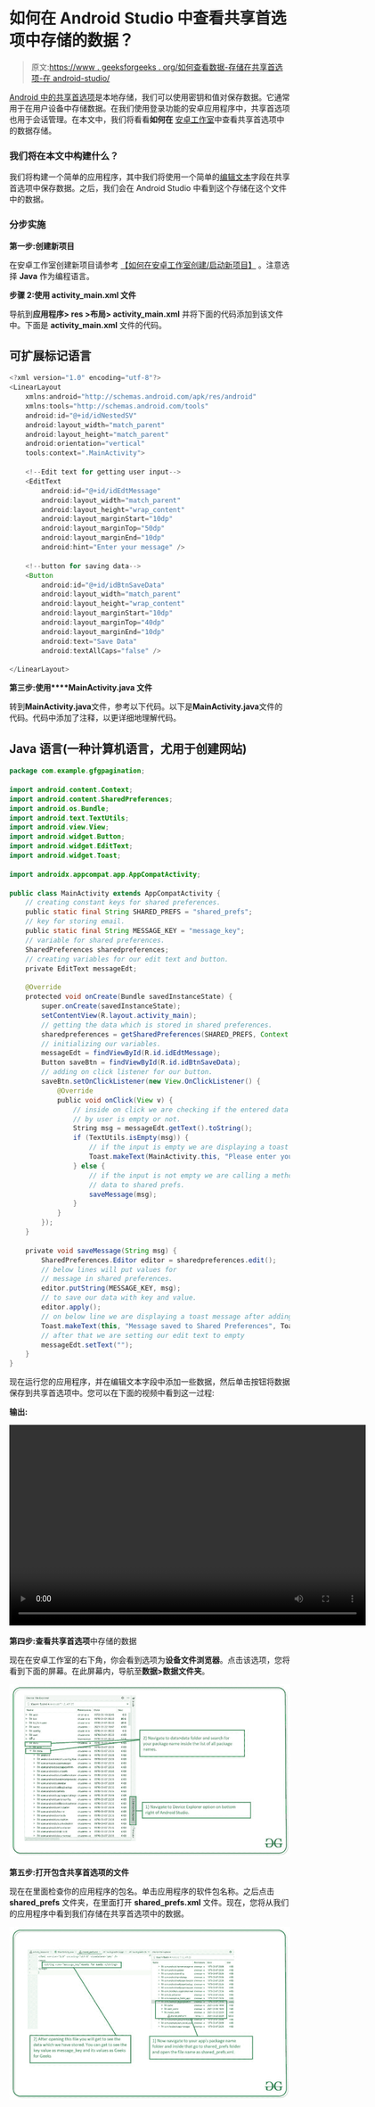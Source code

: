 # 如何在 Android Studio 中查看共享首选项中存储的数据？

> 原文:[https://www . geeksforgeeks . org/如何查看数据-存储在共享首选项-在 android-studio/](https://www.geeksforgeeks.org/how-to-view-data-stored-in-shared-preferences-in-android-studio/)

[Android 中的共享首选项](https://www.geeksforgeeks.org/shared-preferences-in-android-with-examples/)是本地存储，我们可以使用密钥和值对保存数据。它通常用于在用户设备中存储数据。在我们使用登录功能的安卓应用程序中，共享首选项也用于会话管理。在本文中，我们将看看**如何在** [安卓工作室](https://www.geeksforgeeks.org/android-studio-main-window/)中查看共享首选项中的数据存储。

### 我们将在本文中构建什么？

我们将构建一个简单的应用程序，其中我们将使用一个简单的[编辑文本](https://www.geeksforgeeks.org/edittext-widget-in-android-using-java-with-examples/)字段在共享首选项中保存数据。之后，我们会在 Android Studio 中看到这个存储在这个文件中的数据。

### **分步实施**

**第一步:创建新项目**

在安卓工作室创建新项目请参考 [<u>【如何在安卓工作室创建/启动新项目】</u>](https://www.geeksforgeeks.org/android-how-to-create-start-a-new-project-in-android-studio/) 。注意选择 **Java** 作为编程语言。

**步骤 2:使用 activity_main.xml 文件**

导航到**应用程序> res >布局> activity_main.xml** 并将下面的代码添加到该文件中。下面是 **activity_main.xml** 文件的代码。

## 可扩展标记语言

```java
<?xml version="1.0" encoding="utf-8"?>
<LinearLayout
    xmlns:android="http://schemas.android.com/apk/res/android"
    xmlns:tools="http://schemas.android.com/tools"
    android:id="@+id/idNestedSV"
    android:layout_width="match_parent"
    android:layout_height="match_parent"
    android:orientation="vertical"
    tools:context=".MainActivity">

    <!--Edit text for getting user input-->
    <EditText
        android:id="@+id/idEdtMessage"
        android:layout_width="match_parent"
        android:layout_height="wrap_content"
        android:layout_marginStart="10dp"
        android:layout_marginTop="50dp"
        android:layout_marginEnd="10dp"
        android:hint="Enter your message" />

    <!--button for saving data-->
    <Button
        android:id="@+id/idBtnSaveData"
        android:layout_width="match_parent"
        android:layout_height="wrap_content"
        android:layout_marginStart="10dp"
        android:layout_marginTop="40dp"
        android:layout_marginEnd="10dp"
        android:text="Save Data"
        android:textAllCaps="false" />

</LinearLayout>
```

**第三步:使用****MainActivity.java 文件**

转到**MainActivity.java**文件，参考以下代码。以下是**MainActivity.java**文件的代码。代码中添加了注释，以更详细地理解代码。

## Java 语言(一种计算机语言，尤用于创建网站)

```java
package com.example.gfgpagination;

import android.content.Context;
import android.content.SharedPreferences;
import android.os.Bundle;
import android.text.TextUtils;
import android.view.View;
import android.widget.Button;
import android.widget.EditText;
import android.widget.Toast;

import androidx.appcompat.app.AppCompatActivity;

public class MainActivity extends AppCompatActivity {
    // creating constant keys for shared preferences.
    public static final String SHARED_PREFS = "shared_prefs";
    // key for storing email.
    public static final String MESSAGE_KEY = "message_key";
    // variable for shared preferences.
    SharedPreferences sharedpreferences;
    // creating variables for our edit text and button.
    private EditText messageEdt;

    @Override
    protected void onCreate(Bundle savedInstanceState) {
        super.onCreate(savedInstanceState);
        setContentView(R.layout.activity_main);
        // getting the data which is stored in shared preferences.
        sharedpreferences = getSharedPreferences(SHARED_PREFS, Context.MODE_PRIVATE);
        // initializing our variables.
        messageEdt = findViewById(R.id.idEdtMessage);
        Button saveBtn = findViewById(R.id.idBtnSaveData);
        // adding on click listener for our button.
        saveBtn.setOnClickListener(new View.OnClickListener() {
            @Override
            public void onClick(View v) {
                // inside on click we are checking if the entered data
                // by user is empty or not.
                String msg = messageEdt.getText().toString();
                if (TextUtils.isEmpty(msg)) {
                    // if the input is empty we are displaying a toast message.
                    Toast.makeText(MainActivity.this, "Please enter your message", Toast.LENGTH_SHORT).show();
                } else {
                    // if the input is not empty we are calling a method to save
                    // data to shared prefs.
                    saveMessage(msg);
                }
            }
        });
    }

    private void saveMessage(String msg) {
        SharedPreferences.Editor editor = sharedpreferences.edit();
        // below lines will put values for
        // message in shared preferences.
        editor.putString(MESSAGE_KEY, msg);
        // to save our data with key and value.
        editor.apply();
        // on below line we are displaying a toast message after adding data to shared prefs.
        Toast.makeText(this, "Message saved to Shared Preferences", Toast.LENGTH_SHORT).show();
        // after that we are setting our edit text to empty
        messageEdt.setText("");
    }
}
```

现在运行您的应用程序，并在编辑文本字段中添加一些数据，然后单击按钮将数据保存到共享首选项中。您可以在下面的视频中看到这一过程:

**输出:**

<video class="wp-video-shortcode" id="video-580357-1" width="640" height="360" preload="metadata" controls=""><source type="video/mp4" src="https://media.geeksforgeeks.org/wp-content/uploads/20210322224851/Screenrecorder-2021-03-22-22-29-39-615.mp4?_=1">[https://media.geeksforgeeks.org/wp-content/uploads/20210322224851/Screenrecorder-2021-03-22-22-29-39-615.mp4](https://media.geeksforgeeks.org/wp-content/uploads/20210322224851/Screenrecorder-2021-03-22-22-29-39-615.mp4)</video>

**第四步:查看共享首选项**中存储的数据

现在在安卓工作室的右下角，你会看到选项为**设备文件浏览器**。点击该选项，您将看到下面的屏幕。在此屏幕内，导航至**数据>数据文件夹**。

![](img/df96cd4bd814058f9ba3e07e3d69f4ff.png)

**第五步:打开包含共享首选项的文件**

现在在里面检查你的应用程序的包名。单击应用程序的软件包名称。之后点击 **shared_prefs** 文件夹，在里面打开 **shared_prefs.xml** 文件。现在，您将从我们的应用程序中看到我们存储在共享首选项中的数据。

![](img/1d45b6fd9daa56cdde7bd46b5777c56c.png)